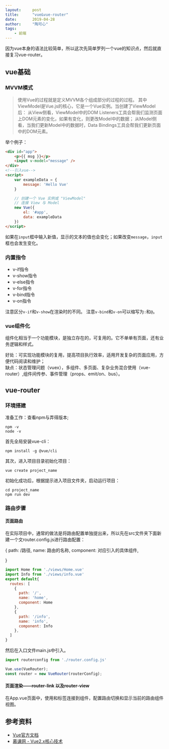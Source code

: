```yaml
---
layout:     post
title:      "vue&vue-router"
date:       2019-04-28
author:     "陶可心"
tags:
    - 前端
---
```

因为vue本身的语法比较简单，所以这次先简单罗列一个vue的知识点，然后就直接复习vue-router。

## vue基础

### MVVM模式

>使用Vue的过程就是定义MVVM各个组成部分的过程的过程。
>其中ViewModel是Vue.js的核心，它是一个Vue实例。当创建了ViewModel后：
>从View侧看，ViewModel中的DOM Listeners工具会帮我们监测页面上DOM元素的变化，如果有变化，则更改Model中的数据；
>从Model侧看，当我们更新Model中的数据时，Data Bindings工具会帮我们更新页面中的DOM元素。

举个例子：

```html
<div id="app">
    <p>{{ msg }}</p>
    <input v-model="message" />
</div>
<!--引入vue-->
<script>
    var exampleData = {
        message: 'Hello Vue'
    }

    // 创建一个 Vue 实例或 "ViewModel"
    // 连接 View 与 Model
    new Vue({
        el: '#app',
        data: exampleData
    })
</script>
```

如果在`input`框中输入新值，显示的文本的值也会变化；如果改变`message`，`input`框也会发生变化。

### 内置指令

- v-if指令
- v-show指令
- v-else指令
- v-for指令
- v-bind指令
- v-on指令

注意区分`v-if`和`v-show`在渲染时的不同。
注意`v-bind`和`v-on`可以缩写为`:`和`@`。

### vue组件化

组件化相当于一个功能模块，是独立存在的，可复用的。它不单单有页面，还有业务逻辑和样式。

好处：可实现功能模块的复用，提高项目执行效率，适用开发复杂的页面应用，方便代码阅读和维护；  
缺点：状态管理问题（vuex），多组件、多页面、复杂业务混合使用（vue-router）,组件间传参、事件管理（props、emit/on、bus）。

## vue-router

### 环境搭建

准备工作：查看npm与弄得版本;

```node
npm -v
node -v
```

首先全局安装vue-cli：

```node
npm install -g @vue/cli
```

其次，进入项目目录初始化项目：

```node
vue create project_name
```

初始化成功后，根据提示进入项目文件夹，启动运行项目：

```node
cd project_name
npm run dev
```

### 路由步骤

#### 页面路由

在实际项目中，通常的做法是将路由配置单独提出来，所以先在src文件夹下面新建一个文router.config.js进行路由配置：

{
    path: /路径,
    name: 路由的名称,
    component: 对应引入的具体组件,

}

```js
import Home from './views/Home.vue'
import Info from './views/info.vue'
export default{
  routes: [
    {
      path: '/',
      name: 'home',
      component: Home
    },
    {
      path: '/info',
      name: 'info',
      component: Info
    },
  ]
}
```

然后在入口文件main.js中引入。

```js
import routerconfig from './router.config.js'

Vue.use(VueRouter);
const router = new VueRouter(routerConfig);
```


#### 页面渲染——router-link 以及router-view

在App.vue页面中，使用<router-link>和<router-view>标签连接到组件，配置路由切换和显示当前的路由组件视图。

## 参考资料

- [Vue官方文档](https://router.vuejs.org/zh/)  
- [慕课网 - Vue2.x核心技术](https://www.imooc.com/learn/1091)